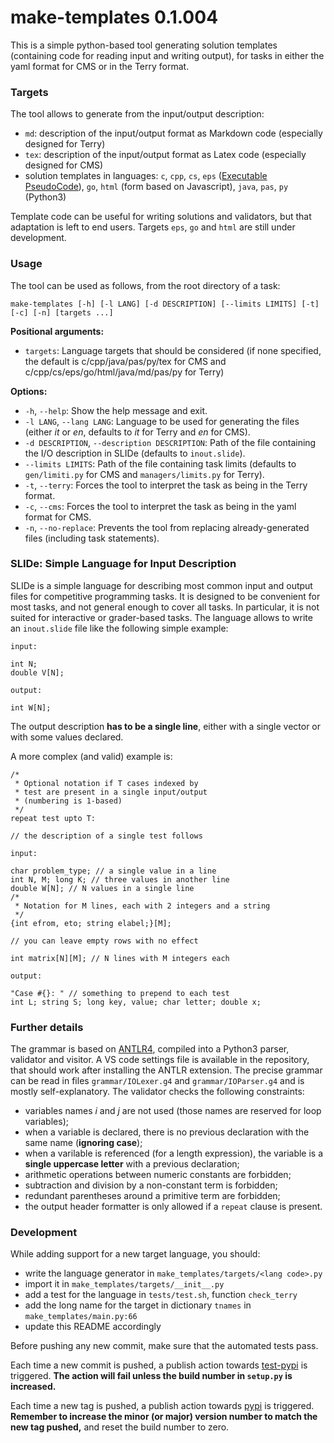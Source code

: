 # make-templates 0.1.004

This is a simple python-based tool generating solution templates (containing code for reading input and writing output), for tasks in either the yaml format for CMS or in the Terry format.

### Targets

The tool allows to generate from the input/output description:

- `md`: description of the input/output format as Markdown code (especially designed for Terry)
- `tex`: description of the input/output format as Latex code (especially designed for CMS)
- solution templates in languages: `c`, `cpp`, `cs`, `eps` ([Executable PseudoCode](https://demo.fibonacci.olinfo.it/ide)), `go`, `html` (form based on Javascript), `java`, `pas`, `py` (Python3)

Template code can be useful for writing solutions and validators, but that adaptation is left to end users. Targets `eps`, `go` and `html` are still under development.

### Usage

The tool can be used as follows, from the root directory of a task:

```
make-templates [-h] [-l LANG] [-d DESCRIPTION] [--limits LIMITS] [-t] [-c] [-n] [targets ...]
```

**Positional arguments:**

- `targets`: Language targets that should be considered (if none specified, the default is c/cpp/java/pas/py/tex for CMS and c/cpp/cs/eps/go/html/java/md/pas/py for Terry)

**Options:**

- `-h`, `--help`: Show the help message and exit.
- `-l LANG`, `--lang LANG`: Language to be used for generating the files (either *it* or *en*, defaults to *it* for Terry and *en* for CMS).
- `-d DESCRIPTION`, `--description DESCRIPTION`: Path of the file containing the I/O description in SLIDe (defaults to `inout.slide`).
- `--limits LIMITS`: Path of the file containing task limits (defaults to `gen/limiti.py` for CMS and `managers/limits.py` for Terry).
- `-t`, `--terry`: Forces the tool to interpret the task as being in the Terry format.
- `-c`, `--cms`: Forces the tool to interpret the task as being in the yaml format for CMS.
- `-n`, `--no-replace`: Prevents the tool from replacing already-generated files (including task statements).

### SLIDe: Simple Language for Input Description

SLIDe is a simple language for describing most common input and output files for competitive programming tasks. It is designed to be convenient for most tasks, and not general enough to cover all tasks. In particular, it is not suited for interactive or grader-based tasks. The language allows to write an `inout.slide` file like the following simple example:

```
input:

int N;
double V[N];

output:

int W[N];
```

The output description **has to be a single line**, either with a single vector or with some values declared.

A more complex (and valid) example is:

```
/*
 * Optional notation if T cases indexed by
 * test are present in a single input/output
 * (numbering is 1-based)
 */
repeat test upto T:

// the description of a single test follows

input:

char problem_type; // a single value in a line
int N, M; long K; // three values in another line 
double W[N]; // N values in a single line
/*
 * Notation for M lines, each with 2 integers and a string
 */
{int efrom, eto; string elabel;}[M];

// you can leave empty rows with no effect

int matrix[N][M]; // N lines with M integers each

output:

"Case #{}: " // something to prepend to each test
int L; string S; long key, value; char letter; double x;
```

### Further details

The grammar is based on [ANTLR4](https://github.com/antlr/antlr4), compiled into a Python3 parser, validator and visitor. A VS code settings file is available in the repository, that should work after installing the ANTLR extension. The precise grammar can be read in files `grammar/IOLexer.g4` and `grammar/IOParser.g4` and is mostly self-explanatory. The validator checks the following constraints:

- variables names $i$ and $j$ are not used (those names are reserved for loop variables);
- when a variable is declared, there is no previous declaration with the same name (**ignoring case**);
- when a varilable is referenced (for a length expression), the variable is a **single uppercase letter** with a previous declaration;
- arithmetic operations between numeric constants are forbidden;
- subtraction and division by a non-constant term is forbidden;
- redundant parentheses around a primitive term are forbidden;
- the output header formatter is only allowed if a `repeat` clause is present.

### Development

While adding support for a new target language, you should:

- write the language generator in `make_templates/targets/<lang code>.py`
- import it in `make_templates/targets/__init__.py`
- add a test for the language in `tests/test.sh`, function `check_terry`
- add the long name for the target in dictionary `tnames` in `make_templates/main.py:66`
- update this README accordingly

Before pushing any new commit, make sure that the automated tests pass.

Each time a new commit is pushed, a publish action towards [test-pypi](https://test.pypi.org) is triggered. **The action will fail unless the build number in `setup.py` is increased.**

Each time a new tag is pushed, a publish action towards [pypi](https://pypi.org) is triggered. **Remember to increase the minor (or major) version number to match the new tag pushed,** and reset the build number to zero.
